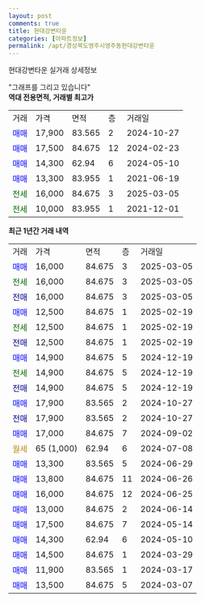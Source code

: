 ```yaml
---
layout: post
comments: true
title: 현대강변타운
categories: [아파트정보]
permalink: /apt/경상북도영주시영주동현대강변타운
---
```


현대강변타운 실거래 상세정보

<script type="text/javascript">
  google.charts.load('current', {'packages':['line', 'corechart']});
  google.charts.setOnLoadCallback(drawChart);

  function drawChart() {
    var data = new google.visualization.DataTable();
    data.addColumn('date', '거래일');
    data.addColumn('number', "매매");
    data.addColumn('number', "전세");
    data.addColumn('number', "전매");

    data.addRows([[new Date(Date.parse("2025-03-05")), 16000, null, null], [new Date(Date.parse("2025-03-05")), null, 16000, null], [new Date(Date.parse("2025-03-05")), null, null, 16000], [new Date(Date.parse("2025-02-19")), 12500, null, null], [new Date(Date.parse("2025-02-19")), null, 12500, null], [new Date(Date.parse("2025-02-19")), null, null, 12500], [new Date(Date.parse("2024-12-19")), 14900, null, null], [new Date(Date.parse("2024-12-19")), null, 14900, null], [new Date(Date.parse("2024-12-19")), null, null, 14900], [new Date(Date.parse("2024-10-27")), 17900, null, null], [new Date(Date.parse("2024-10-27")), null, null, 17900], [new Date(Date.parse("2024-09-02")), 17000, null, null], [new Date(Date.parse("2024-07-08")), null, null, null], [new Date(Date.parse("2024-06-29")), 13300, null, null], [new Date(Date.parse("2024-06-26")), 13800, null, null], [new Date(Date.parse("2024-06-25")), 16000, null, null], [new Date(Date.parse("2024-06-14")), 13000, null, null], [new Date(Date.parse("2024-05-14")), 17500, null, null], [new Date(Date.parse("2024-05-10")), 14300, null, null], [new Date(Date.parse("2024-03-29")), 14500, null, null], [new Date(Date.parse("2024-03-17")), 11900, null, null], [new Date(Date.parse("2024-03-07")), 13500, null, null]]);

    var options = {
      hAxis: {
        format: 'yyyy/MM/dd'
      },    
      lineWidth: 0,
      pointsVisible: true,    
      title: '최근 1년간 유형별 실거래가 분포',
      legend: { position: 'bottom' }
    };

    var formatter = new google.visualization.NumberFormat({pattern:'###,###'} );
    formatter.format(data, 1);
    formatter.format(data, 2);
    
    setTimeout(function() {
        var chart = new google.visualization.LineChart(document.getElementById('columnchart_material'));
        chart.draw(data, (options));
        document.getElementById('loading').style.display = 'none';
    }, 200);
  }
</script>


<div id="loading" style="z-index:20; display: block; margin-left: 0px">"그래프를 그리고 있습니다"</div>
<div id="columnchart_material" style="width: 95%; margin-left: 0px; display: block"></div>
<!-- contents start -->
<b>역대 전용면적, 거래별 최고가</b>
<table class="sortable">
    <tr>
      <td>거래</td>
      <td>가격</td>
      <td>면적</td>
      <td>층</td>
      <td>거래일</td>
    </tr>
        <tr>
          <td><a style="color: blue">매매</a></td>
          <td>17,900</td>
          <td>83.565</td>
          <td>2</td>
          <td>2024-10-27</td>
        </tr>            <tr>
          <td><a style="color: blue">매매</a></td>
          <td>17,500</td>
          <td>84.675</td>
          <td>12</td>
          <td>2024-02-23</td>
        </tr>            <tr>
          <td><a style="color: blue">매매</a></td>
          <td>14,300</td>
          <td>62.94</td>
          <td>6</td>
          <td>2024-05-10</td>
        </tr>            <tr>
          <td><a style="color: blue">매매</a></td>
          <td>13,300</td>
          <td>83.955</td>
          <td>1</td>
          <td>2021-06-19</td>
        </tr>        
        <tr>
              <td><a style="color: darkgreen">전세</a></td>
              <td>16,000</td>
              <td>84.675</td>
              <td>3</td>
              <td>2025-03-05</td>
            </tr>            <tr>
              <td><a style="color: darkgreen">전세</a></td>
              <td>10,000</td>
              <td>83.955</td>
              <td>1</td>
              <td>2021-12-01</td>
            </tr>        
    
</table>

<b>최근 1년간 거래 내역</b>

<table class="sortable">
    <tr>
      <td>거래</td>
      <td>가격</td>
      <td>면적</td>
      <td>층</td>
      <td>거래일</td>
    </tr>
    <tr>
      <td><a style="color: blue">매매</a></td>
      <td>16,000</td>
      <td>84.675</td>
      <td>3</td>
      <td>2025-03-05</td>
    </tr>          <tr>
      <td><a style="color: darkgreen">전세</a></td>
      <td>16,000</td>
      <td>84.675</td>
      <td>3</td>
      <td>2025-03-05</td>
    </tr>          <tr>
      <td><a style="color: darkblue">전매</a></td>
      <td>16,000</td>
      <td>84.675</td>
      <td>3</td>
      <td>2025-03-05</td>
    </tr>          <tr>
      <td><a style="color: blue">매매</a></td>
      <td>12,500</td>
      <td>84.675</td>
      <td>1</td>
      <td>2025-02-19</td>
    </tr>          <tr>
      <td><a style="color: darkgreen">전세</a></td>
      <td>12,500</td>
      <td>84.675</td>
      <td>1</td>
      <td>2025-02-19</td>
    </tr>          <tr>
      <td><a style="color: darkblue">전매</a></td>
      <td>12,500</td>
      <td>84.675</td>
      <td>1</td>
      <td>2025-02-19</td>
    </tr>          <tr>
      <td><a style="color: blue">매매</a></td>
      <td>14,900</td>
      <td>84.675</td>
      <td>5</td>
      <td>2024-12-19</td>
    </tr>          <tr>
      <td><a style="color: darkgreen">전세</a></td>
      <td>14,900</td>
      <td>84.675</td>
      <td>5</td>
      <td>2024-12-19</td>
    </tr>          <tr>
      <td><a style="color: darkblue">전매</a></td>
      <td>14,900</td>
      <td>84.675</td>
      <td>5</td>
      <td>2024-12-19</td>
    </tr>          <tr>
      <td><a style="color: blue">매매</a></td>
      <td>17,900</td>
      <td>83.565</td>
      <td>2</td>
      <td>2024-10-27</td>
    </tr>          <tr>
      <td><a style="color: darkblue">전매</a></td>
      <td>17,900</td>
      <td>83.565</td>
      <td>2</td>
      <td>2024-10-27</td>
    </tr>          <tr>
      <td><a style="color: blue">매매</a></td>
      <td>17,000</td>
      <td>84.675</td>
      <td>7</td>
      <td>2024-09-02</td>
    </tr>          <tr>
      <td><a style="color: darkgoldenrod">월세</a></td>
      <td>65 (1,000)</td>
      <td>62.94</td>
      <td>6</td>
      <td>2024-07-08</td>
    </tr>          <tr>
      <td><a style="color: blue">매매</a></td>
      <td>13,300</td>
      <td>83.565</td>
      <td>5</td>
      <td>2024-06-29</td>
    </tr>          <tr>
      <td><a style="color: blue">매매</a></td>
      <td>13,800</td>
      <td>84.675</td>
      <td>11</td>
      <td>2024-06-26</td>
    </tr>          <tr>
      <td><a style="color: blue">매매</a></td>
      <td>16,000</td>
      <td>84.675</td>
      <td>12</td>
      <td>2024-06-25</td>
    </tr>          <tr>
      <td><a style="color: blue">매매</a></td>
      <td>13,000</td>
      <td>84.675</td>
      <td>2</td>
      <td>2024-06-14</td>
    </tr>          <tr>
      <td><a style="color: blue">매매</a></td>
      <td>17,500</td>
      <td>84.675</td>
      <td>7</td>
      <td>2024-05-14</td>
    </tr>          <tr>
      <td><a style="color: blue">매매</a></td>
      <td>14,300</td>
      <td>62.94</td>
      <td>6</td>
      <td>2024-05-10</td>
    </tr>          <tr>
      <td><a style="color: blue">매매</a></td>
      <td>14,500</td>
      <td>84.675</td>
      <td>1</td>
      <td>2024-03-29</td>
    </tr>          <tr>
      <td><a style="color: blue">매매</a></td>
      <td>11,900</td>
      <td>83.565</td>
      <td>1</td>
      <td>2024-03-17</td>
    </tr>          <tr>
      <td><a style="color: blue">매매</a></td>
      <td>13,500</td>
      <td>84.675</td>
      <td>5</td>
      <td>2024-03-07</td>
    </tr>      </table>
<!-- contents end -->    

